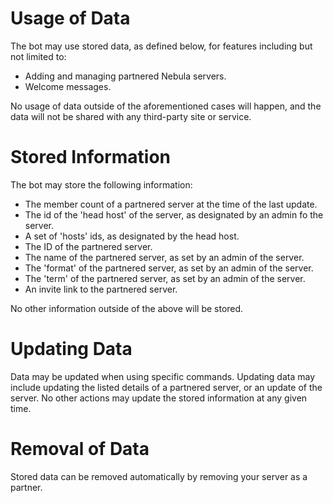 # Usage of Data
The bot may use stored data, as defined below, for features including but not limited to:
- Adding and managing partnered Nebula servers.
- Welcome messages.

No usage of data outside of the aforementioned cases will happen, and the data will not be shared with any third-party site or service.

# Stored Information
The bot may store the following information:
- The member count of a partnered server at the time of the last update.
- The id of the 'head host' of the server, as designated by an admin fo the server.
- A set of 'hosts' ids, as designated by the head host.
- The ID of the partnered server.
- The name of the partnered server, as set by an admin of the server.
- The 'format' of the partnered server, as set by an admin of the server.
- The 'term' of the partnered server, as set by an admin of the server.
- An invite link to the partnered server.

No other information outside of the above will be stored.

# Updating Data
Data may be updated when using specific commands.
Updating data may include updating the listed details of a partnered server, or an update of the server.
No other actions may update the stored information at any given time.

# Removal of Data
Stored data can be removed automatically by removing your server as a partner.
